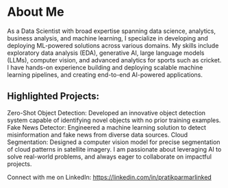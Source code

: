 # About Me

As a Data Scientist with broad expertise spanning data science, analytics, business analysis, and machine learning, I specialize in developing and deploying ML-powered solutions across various domains. My skills include exploratory data analysis (EDA), generative AI, large language models (LLMs), computer vision, and advanced analytics for sports such as cricket. I have hands-on experience building and deploying scalable machine learning pipelines, and creating end-to-end AI-powered applications.

## Highlighted Projects:

Zero-Shot Object Detection: Developed an innovative object detection system capable of identifying novel objects with no prior training examples.
Fake News Detector: Engineered a machine learning solution to detect misinformation and fake news from diverse data sources.
Cloud Segmentation: Designed a computer vision model for precise segmentation of cloud patterns in satellite imagery.
I am passionate about leveraging AI to solve real-world problems, and always eager to collaborate on impactful projects.

Connect with me on LinkedIn: https://linkedin.com/in/pratikparmarlinked
